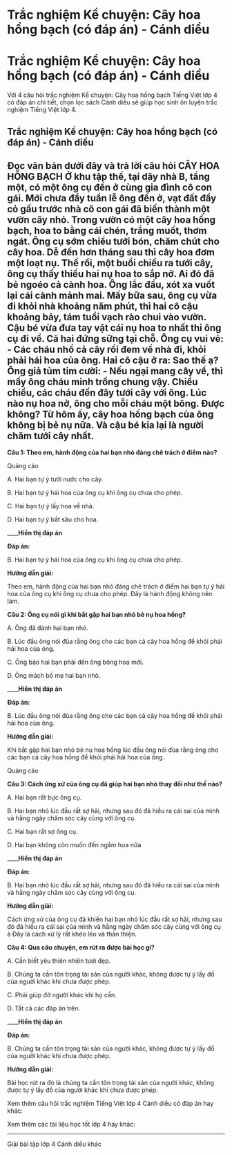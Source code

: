 # Trắc nghiệm Kể chuyện: Cây hoa hồng bạch (có đáp án) - Cánh diều

# Trắc nghiệm Kể chuyện: Cây hoa hồng bạch (có đáp án) - Cánh diều

Với 4 câu hỏi trắc nghiệm Kể chuyện: Cây hoa hồng bạch Tiếng Việt lớp 4 có đáp án chi tiết, chọn lọc sách Cánh diều sẽ giúp học sinh ôn luyện trắc nghiệm Tiếng Việt lớp 4.

## Trắc nghiệm Kể chuyện: Cây hoa hồng bạch (có đáp án) - Cánh diều

**Đọc văn bản dưới đây và trả lời câu hỏi** CÂY HOA HỒNG BẠCH Ở khu tập thể, tại dãy nhà B, tầng một, có một ông cụ đến ở cùng gia đình cô con gái. Mới chưa đầy tuần lễ ông đến ở, vạt đất đầy cỏ gấu trước nhà cô con gái đã biến thành một vườn cây nhỏ. Trong vườn có một cây hoa hồng bạch, hoa to bằng cái chén, trắng muốt, thơm ngát. Ông cụ sớm chiều tưới bón, chăm chút cho cây hoa. Dễ đến hơn tháng sau thì cây hoa đơm một loạt nụ. Thế rồi, một buổi chiều ra tưới cây, ông cụ thấy thiếu hai nụ hoa to sắp nở. Ai đó đã bẻ ngoéo cả cành hoa. Ông lắc đầu, xót xa vuốt lại cái cành mảnh mai. Mấy bữa sau, ông cụ vừa đi khỏi nhà khoảng năm phút, thì hai cô cậu khoảng bảy, tám tuổi vạch rào chui vào vườn. Cậu bé vừa đưa tay vặt cái nụ hoa to nhất thi ông cụ đi về. Cả hai đứng sững tại chỗ. Ông cụ vui vẻ: \- Các cháu nhổ cả cây rồi đem về nhà đi, khỏi phải hái hoa của ông. Hai cô cậu ở ra: Sao thế ạ? Ông giả tủm tim cười: \- Nếu ngại mang cây về, thì mấy ông cháu minh trồng chung vậy. Chiều chiều, các cháu đến đây tưới cây với ông. Lúc nào nụ hoa nở, ông cho mỗi cháu một bông. Được không? Từ hôm ấy, cây hoa hồng bạch của ông không bị bẻ nụ nữa. Và cậu bé kia lại là người chăm tưới cây nhất.  
---  
  
**Câu 1: Theo em, hành động của hai bạn nhỏ đáng chê trách ở điểm nào?**

Quảng cáo

A. Hai bạn tự ý tưới nước cho cây.

B. Hai bạn tự ý hái hoa của ông cụ khi ông cụ chưa cho phép.

C. Hai bạn tự ý lấy hoa về nhà.

D. Hai bạn tự ý bắt sâu cho hoa.

____**Hiển thị đáp án**

**Đáp án:**

B. Hai bạn tự ý hái hoa của ông cụ khi ông cụ chưa cho phép.

**Hướng dẫn giải:**

Theo em, hành động của hai bạn nhỏ đáng chê trách ở điểm hai bạn tự ý hái hoa của ông cụ khi ông cụ chưa cho phép. Đây là hành động không nên làm.

**Câu 2: Ông cụ nói gì khi bắt gặp hai bạn nhỏ bẻ nụ hoa hồng?**

A. Ông đã đánh hai bạn nhỏ.

B. Lúc đầu ông nói đùa rằng ông cho các bạn cả cây hoa hồng để khỏi phải hái hoa của ông.

C. Ông bảo hai bạn phải đền ông bông hoa mới.

D. Ông mách bố mẹ hai bạn nhỏ.

____**Hiển thị đáp án**

**Đáp án:**

B. Lúc đầu ông nói đùa rằng ông cho các bạn cả cây hoa hồng để khỏi phải hái hoa của ông.

**Hướng dẫn giải:**

Khi bắt gặp hai bạn nhỏ bẻ nụ hoa hồng lúc đầu ông nói đùa rằng ông cho các bạn cả cây hoa hồng để khỏi phải hái hoa của ông.

Quảng cáo

**Câu 3: Cách ứng xử của ông cụ đã giúp hai bạn nhỏ thay đổi như thế nào?**

A. Hai bạn rất bực ông cụ.

B. Hai bạn nhỏ lúc đầu rất sợ hãi, nhưng sau đó đã hiểu ra cái sai của mình và hằng ngày chăm sóc cây cùng với ông cụ.

C. Hai bạn rất sợ ông cụ.

D. Hai bạn không còn muốn đến ngắm hoa nữa

____**Hiển thị đáp án**

**Đáp án:**

B. Hai bạn nhỏ lúc đầu rất sợ hãi, nhưng sau đó đã hiểu ra cái sai của mình và hằng ngày chăm sóc cây cùng với ông cụ.

**Hướng dẫn giải:**

Cách ứng xử của ông cụ đã khiến hai bạn nhỏ lúc đầu rất sợ hãi, nhưng sau đó đã hiểu ra cái sai của mình và hằng ngày chăm sóc cây cùng với ông cụ à Đây là cách xử lý rất khéo léo và thân thiện.

**Câu 4: Qua câu chuyện, em rút ra được bài học gì?**

A. Cần biết yêu thiên nhiên tươi đẹp.

B. Chúng ta cần tôn trọng tài sản của người khác, không được tự ý lấy đồ của người khác khi chưa được phép.

C. Phải giúp đỡ người khác khi họ cần.

D. Tất cả các đáp án trên.

____**Hiển thị đáp án**

**Đáp án:**

B. Chúng ta cần tôn trọng tài sản của người khác, không được tự ý lấy đồ của người khác khi chưa được phép.

**Hướng dẫn giải:**

Bài học rút ra đó là chúng ta cần tôn trọng tài sản của người khác, không được tự ý lấy đồ của người khác khi chưa được phép.

Xem thêm câu hỏi trắc nghiệm Tiếng Việt lớp 4 Cánh diều có đáp án hay khác:

Xem thêm các tài liệu học tốt lớp 4 hay khác:

* * *

Giải bài tập lớp 4 Cánh diều khác
